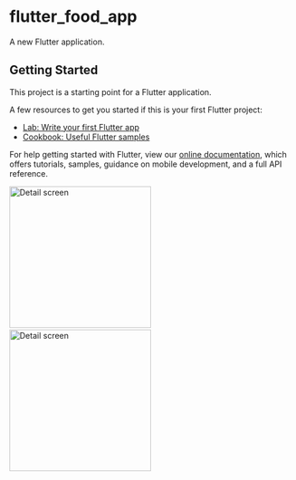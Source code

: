 # flutter_food_app

A new Flutter application.

## Getting Started

This project is a starting point for a Flutter application.

A few resources to get you started if this is your first Flutter project:

- [Lab: Write your first Flutter app](https://flutter.dev/docs/get-started/codelab)
- [Cookbook: Useful Flutter samples](https://flutter.dev/docs/cookbook)

For help getting started with Flutter, view our
[online documentation](https://flutter.dev/docs), which offers tutorials,
samples, guidance on mobile development, and a full API reference.

<img src="https://user-images.githubusercontent.com/20335727/175798076-5172ada9-7b32-4188-bf3d-d12739078466.jpg" alt="Detail screen" width="250"/> &nbsp;&nbsp;&nbsp; <img src="[https://user-images.githubusercontent.com/20335727/175798076-5172ada9-7b32-4188-bf3d-d12739078466.jpg](https://user-images.githubusercontent.com/20335727/175798116-ec699ed4-5273-48c5-887a-bf072dd5e456.jpg)" alt="Detail screen" width="250"/> 
